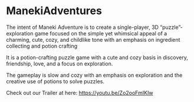 # ManekiAdventures

The intent of Maneki Adventure is to create a single-player, 3D “puzzle”-exploration game focused on the simple yet whimsical appeal of a charming, cute, cozy, and childlike tone with an emphasis on ingredient collecting and potion crafting

It is a potion-crafting puzzle game with a cute and cozy basis in discovery, friendship, love, and a focus on exploration.

The gameplay is slow and cozy with an emphasis on exploration and the creative use of potions to solve puzzles. 

Check out our Trailer at here: https://youtu.be/Zo2ooFmIKIw

